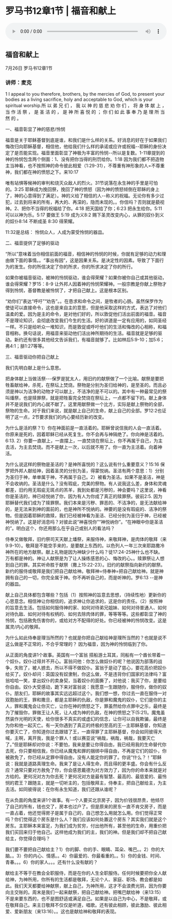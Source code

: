 # 罗马书12章1节 | 福音和献上

<audio style="width: 100%;" preload="false" controls controlslist="nodownload"><source src="http://file.simai.life/audio/mp3/2020/200727_001_Romans12-1.mp3" type="audio/mpeg">Your browser does not support the audio element.</audio>

## 福音和献上
7月26日 
罗马书12章1节
### 讲师：麦克


1 I appeal to you therefore, brothers, by the mercies of God, to present your bodies as a living sacrifice, holy and acceptable to God, which is your spiritual worship.所 以 弟 兄 们 ， 我 以 神 的 慈 悲 劝 你 们 ， 将 身 体 献 上 ， 当 作 活 祭 ， 是 圣 洁 的 ， 是 神 所 喜 悦 的 ； 你 们 如 此 事 奉 乃 是 理 所 当 然 的 。

一、福音彰显了神的慈悲/怜悯

福音是关于耶稣基督到底是谁，和我们是什么样的关系。好消息的好在于如果我们悔改归向耶稣基督，相信他，他给我们什么样的承诺或应许或祝福--耶稣的身份决定了是否能实现。福音里面彰显了神极为丰富的怜悯--所以是复数。1-11章提到的神的怜悯包含两个侧面：1、没有把你当得的刑罚给你。1:18 因为我们都不把造物主当神看，也不按照神的命令彼此相爱（1:29-31），不尊重有神形象的人=不尊重神，我们都在神的愤怒之下。来10:17 

唯有站惧等候神的审判和烧灭众敌人的烈火。31节说落在永生神的手里是可怕的。3:25 耶稣成为挽回祭，挽回了神的愤怒（因为神的愤怒倾倒在耶稣的身上了，神的心意得到了满足）。神的义给了相信的人--称义的祝福。无论你有多少过犯，过去到将来的所有，再大的、再深的，隐而未现的。。你信吗？否则就是藐视神。2、把你不当得的祝福给了你。4:18 把天国给了你；6:23 把永生给你。5:11 可以以神为乐。5:17 要做王 5:19 成为义8:2 赐下圣灵改变内心，从罪的奴仆到义的奴仆8:14 不断成圣 8:30 得荣耀。

11:32是总结： 怜悯众人，人成为蒙受怜悯的器皿。

二、福音提供了足够的驱动

“所以”意味着当你相信前面的福音，相信神的怜悯的时候，你就有足够的动力和理由做下面的事情。。“事出有因”，这是因果关系。是决定性的因素。导致了下面行为的发生。你的所信决定了你的所求，你的所求决定了你的所行。

如果你被福音驱动，被神的怜悯驱动，谁会得荣耀？如果你被你自己或其他驱动，谁会得荣耀？罗15：8-9 让外邦人因着神的怜悯荣耀神。一般宗教是你献上祭物才得到怜悯，基督教是被怜悯了，才把自己献上。这是根本区别。

“劝你们”表达“呼吁”“劝告”。。在恳求和命令之间，是牧者的心肠。虽然保罗作为使徒可以直接命令，这也是来自主的意思，但是他采取这样的方式，表达了对他们温柔的爱。因为是主的命令，是对他们好的，所以敦促他们活出前面的福音。福音不是理论知识，会彻底改变我们今生的生活。好的讲道是一定有应用的，如同圣经一样。不只是给听众一堆知识，而是敦促或呼吁他们的生活和悔改的心相称，和福音相称。换句话说，用福音来驱动他们活出神所期待的生活。福音就是足够的驱动。新约还有很多其他经文告诉我们，有福音就够了。比如林后5:9-10；加5:6；弗4:1；腓1:27等等。

三、福音驱动你把自己献上

我们先明白献上是什么意思。

把身体献上当做活祭---保罗是犹太人，用旧约的献祭做了一个比喻。献祭是要把牲畜献给神，杀死，在祭坛上焚烧。祭物是分别为圣归给神的，是至圣的。而且必须是神以为洁净的动物才可以献上，不洁净的是不可以的。其中有一种最常见的祭叫燔祭，也是赎罪祭，就是把牲畜完全焚烧在祭坛上，一点都不留下的。献上身体并不是说我们的内心就不献了。这里用献祭做一个比方，实际是献上祭物的全部，祭物的生命。对于我们来说，就是献上自己的生命，献上自己的全部。罗12:2也证明了这一点，2节要求我们的内心要经历新的改变。

为什么是活的祭？1）你在神面前是一直活着的。耶稣曾说信我的人会一直活着。你原来是死的，因着耶稣已经从死复生。你不会再与神隔绝了。你向神是活着的。6:13. 2）你要一直献上，一直摆上，一直焚烧在祭坛上，你不再属于自己，为主去活，为主去焚烧。而不是献上一次，以后就不用了。你一直为主活着。向着神活。

为什么说这样的祭物是圣洁的？是神所喜悦的？这么说有什么重要意义？15:16 保罗把外邦人献给神，因着圣灵的分别为圣，得蒙悦纳。圣洁有两个意思：1）分别为圣归于神，单单属于神，不再属于自己。2）被看为圣洁。如果不是圣洁，神是不会收纳的。圣洁是什么？没有瑕疵，完美的祭物。有人说我这么差，身体和灵魂都差，旧约用无瑕疵无斑点的羔羊，我到处都是污秽的，神会要吗？这里说，神看你是圣洁的，神已经悦纳了你，因为有人为你成了真正的赎罪祭。彼前2:5. 因为耶稣替代我们成为了赎罪祭。我们本来是污秽、罪恶的、不洁净的，是无法献给神的，是无法来到神的面前的，也是神所不悦纳的。神要的是没有瑕疵的、洁净的祭物。但是因着耶稣的救赎，我们已经被神看为圣洁、已经分别为圣归于神，已经被神悦纳了。这是好消息吗？对彼此说“神喜悦你”“神悦纳你”。“在神眼中你是圣洁的”。明白这个，你还用那么在乎自己或别人的看法吗？

侍奉又做敬拜，旧约祭司天天献上燔祭，来服侍神，来敬拜神，是肉体的敬拜（来9:9-10）。敬拜是不能空手来的，是要献上东西的。以色列人一年三次来耶路撒冷神所在的地方献祭。献上礼物是因为神缺少什么吗？徒17:24-25神什么也不缺。万有都是神的。神让人献祭是为了让人操练感恩的心、悔改的心。。赎罪祭让人想到自己的罪。其实听命胜于献祭（撒上15:22-23）。旧约的献祭指向新约的献祭。新约的服侍或敬拜是我们把自己献给神。敬拜神=侍奉神=把自己献给神。就是神拥有自己的一切，你完全属于神。你不再听自己的，而是听神的。罗6:13 --是神的器皿。

献上自己具体都包含哪些？包括（1）按照神的旨意去思想，（持续性地）更新你的心思意念。相信神让你相信的，追求神让你追求的，这是你的责任。（2）按照神的旨意去生活。包括如何服侍神的家、如何对待弟兄姐妹、如何对待普通人、如何对待仇敌、如何对待有权柄的、如何去除肉体的罪，等等等等。这些都彰显了神的怜悯，包括赦免伤害你的，或给对方不配得的好处。你已经被神的怜悯改变。这是属灵/内心的敬拜。

为什么如此侍奉是理当所然的？也就是你把自己献给神是理所当然的？也就是说不这么做是不正常的，不合乎常理的？
因为福音，因为神的怜悯临到了你。

从正面的角度讲1个故事。英国有一个富翁 搭船游土耳其，同船有一个酋长带着一个奴仆。奴仆过得并不开心。富翁问他：你怎么做奴仆的呢？他说因为部落的战争，失败了，被人掳去，所以不得不做奴仆。富翁于是动了慈心，要花高价把奴仆给买了。奴仆却问：英国没有奴隶制，你这么做，不是违背你们国家的法律吗？富翁哈哈一笑，拿出奴仆的卖身契，当着奴仆的面撕了，对他说：我买了你，是要给你自由。奴仆大受感动，跪下来对富翁说：我愿意一生跟随你，服侍你，做你的奴仆。朋友们，耶稣的故事其实远远超过这个。我们想一想，你过去一直在服侍一对双胞胎的王，罪和撒旦，都是主耶稣的仇敌，你是罪和魔鬼的奴仆，它们是你的主人，罪和魔鬼会让你灭亡，让你在神的愤怒之下，罪虽然给你点罪中之乐，最终是为了摧毁你，罪做王让人死，让人成为神的仇敌，在神的愤怒之下(5:21)。魔鬼虽然装作光明的天使，给你很多不真实的或虚幻的信念，让你可以自我欺骗，最终是为你和他一起灭亡。有一天你遇到了真正的终极的至高的王--主耶稣基督，你知道你要灭亡了，你知道你过去跟错了王，一直得罪了主耶稣基督，你会如同彼得大喊，主啊，离开我，我是个罪人！或以赛亚说“祸哉，祸哉，祸哉，我要灭亡了。”但是耶稣却对你说：不要怕，我来是要让你得自由，我已经用我的生命替代你去死，你只要相信我，你已经从魔鬼和罪的捆绑中得自由，不再是它们的奴仆，你被赦免了，你已经从定罪中得自由，没有人能定你的罪了。你说“什么？！”耶稣说：我就是道路真理生命。我来了是让人得生命，而且得的更丰盛。你会有什么反应？通常只要对方赦免了你，你会感恩戴德为对方效力了，因为你的命本来就是对方给的。更何况对方为你去死？更何况对方是最有智慧、最高的、最慈爱的、最怜悯的君王？跟随主，就是一切听主的，包括敬拜主，侍奉主，把自己献给主，为主去活。如同彼得说：在你有永生知道，我们还跟从谁呢？

在从负面的角度来讲1个故事。有一个人要买北京房子，因为价钱很昂贵，他倾尽了自己的所有，钱也交了，房本也过户了。但是原来的房东一直不肯交房子，而是一直占着，他还觉得房子是属于自己的，自己想怎么用就怎么用。你们觉得正常吗？你们觉得这个房东是什么人？我们应该如何处置这个房东？其实我们就是这个房东。主耶稣本来富足，为我们成为贫穷，付出他所有，甚至他的生命，用重价把我们买回来归于他自己。这样他成为我们的主，我们的神。但是我们却不把自己献给主，你觉得合理吗？

我们要不要把自己献给主？1）你的脚、你的手、眼睛、耳朵、嘴巴。。2）你的大脑。。3）你的内心、情感。。4）你最爱的、你最看重的。。5）你的金钱、时间、青春。。。6）你的家人。。。还有什么没有献的？

献给主不等于在教会全职服侍，而是在你的人生全职服侍。任何时候要把你全人献给神，为神所用，你所有的生活都是敬拜，无论个人、家庭、职场、教会都是如此。我们天天都要给神献祭，献上自己，为神所用，这才不会浪费光阴，因为你要向主交账的。周末是我们一起来献祭，把自己献给神。把嘴巴献给神（来13:15）不是来要东西的，也不是图舒适或满足自己。如果是以自己为中心，不是敬拜，或在敬拜自己。来主日敬拜不仅仅是听道，唱歌。还有彼此相顾，彼此激励、彼此相爱、爱新朋友（来13:16）。。这也是献给神和敬拜的表现。



